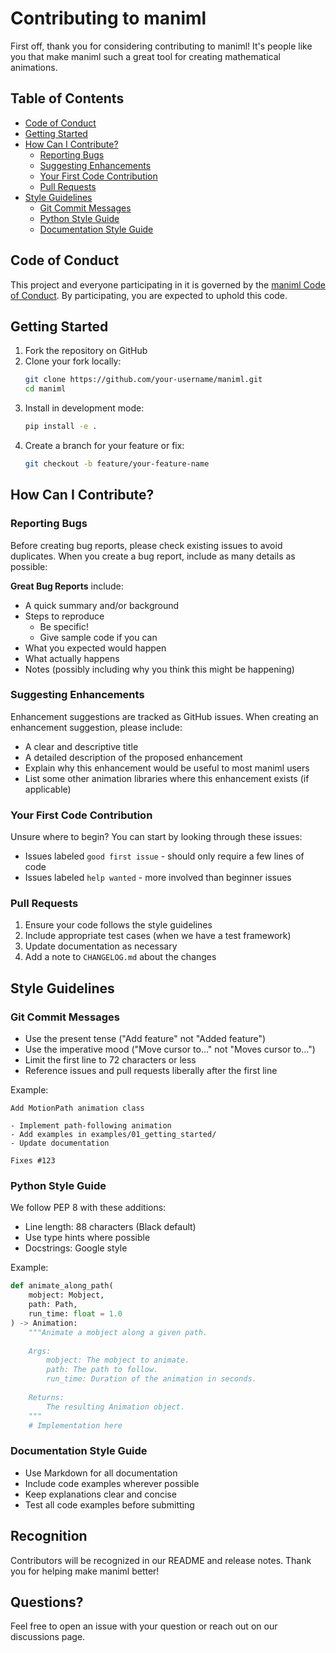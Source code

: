 # Contributing to maniml

First off, thank you for considering contributing to maniml! It's people like you that make maniml such a great tool for creating mathematical animations.

## Table of Contents

- [Code of Conduct](#code-of-conduct)
- [Getting Started](#getting-started)
- [How Can I Contribute?](#how-can-i-contribute)
  - [Reporting Bugs](#reporting-bugs)
  - [Suggesting Enhancements](#suggesting-enhancements)
  - [Your First Code Contribution](#your-first-code-contribution)
  - [Pull Requests](#pull-requests)
- [Style Guidelines](#style-guidelines)
  - [Git Commit Messages](#git-commit-messages)
  - [Python Style Guide](#python-style-guide)
  - [Documentation Style Guide](#documentation-style-guide)

## Code of Conduct

This project and everyone participating in it is governed by the [maniml Code of Conduct](CODE_OF_CONDUCT.md). By participating, you are expected to uphold this code.

## Getting Started

1. Fork the repository on GitHub
2. Clone your fork locally:
   ```bash
   git clone https://github.com/your-username/maniml.git
   cd maniml
   ```
3. Install in development mode:
   ```bash
   pip install -e .
   ```
4. Create a branch for your feature or fix:
   ```bash
   git checkout -b feature/your-feature-name
   ```

## How Can I Contribute?

### Reporting Bugs

Before creating bug reports, please check existing issues to avoid duplicates. When you create a bug report, include as many details as possible:

**Great Bug Reports** include:
- A quick summary and/or background
- Steps to reproduce
  - Be specific!
  - Give sample code if you can
- What you expected would happen
- What actually happens
- Notes (possibly including why you think this might be happening)

### Suggesting Enhancements

Enhancement suggestions are tracked as GitHub issues. When creating an enhancement suggestion, please include:

- A clear and descriptive title
- A detailed description of the proposed enhancement
- Explain why this enhancement would be useful to most maniml users
- List some other animation libraries where this enhancement exists (if applicable)

### Your First Code Contribution

Unsure where to begin? You can start by looking through these issues:

- Issues labeled `good first issue` - should only require a few lines of code
- Issues labeled `help wanted` - more involved than beginner issues

### Pull Requests

1. Ensure your code follows the style guidelines
2. Include appropriate test cases (when we have a test framework)
3. Update documentation as necessary
4. Add a note to `CHANGELOG.md` about the changes

## Style Guidelines

### Git Commit Messages

- Use the present tense ("Add feature" not "Added feature")
- Use the imperative mood ("Move cursor to..." not "Moves cursor to...")
- Limit the first line to 72 characters or less
- Reference issues and pull requests liberally after the first line

Example:
```
Add MotionPath animation class

- Implement path-following animation
- Add examples in examples/01_getting_started/
- Update documentation

Fixes #123
```

### Python Style Guide

We follow PEP 8 with these additions:

- Line length: 88 characters (Black default)
- Use type hints where possible
- Docstrings: Google style

Example:
```python
def animate_along_path(
    mobject: Mobject,
    path: Path,
    run_time: float = 1.0
) -> Animation:
    """Animate a mobject along a given path.
    
    Args:
        mobject: The mobject to animate.
        path: The path to follow.
        run_time: Duration of the animation in seconds.
        
    Returns:
        The resulting Animation object.
    """
    # Implementation here
```

### Documentation Style Guide

- Use Markdown for all documentation
- Include code examples wherever possible
- Keep explanations clear and concise
- Test all code examples before submitting

## Recognition

Contributors will be recognized in our README and release notes. Thank you for helping make maniml better!

## Questions?

Feel free to open an issue with your question or reach out on our discussions page.